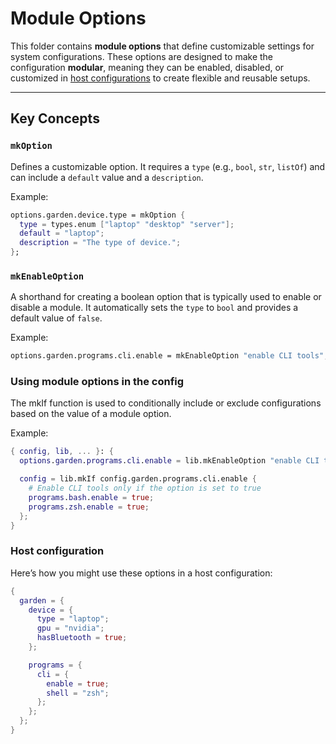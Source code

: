 # Module Options

This folder contains **module options** that define customizable settings for
system configurations. These options are designed to make the configuration
**modular**, meaning they can be enabled, disabled, or customized in
[host configurations](../../hosts) to create flexible and reusable setups.

---

## Key Concepts

### `mkOption`

Defines a customizable option. It requires a `type` (e.g., `bool`, `str`,
`listOf`) and can include a `default` value and a `description`.

Example:

```nix
options.garden.device.type = mkOption {
  type = types.enum ["laptop" "desktop" "server"];
  default = "laptop";
  description = "The type of device.";
};
```

### `mkEnableOption`

A shorthand for creating a boolean option that is typically used to enable or
disable a module. It automatically sets the `type` to `bool` and provides a
default value of `false`.

Example:

```nix
options.garden.programs.cli.enable = mkEnableOption "enable CLI tools";
```

### Using module options in the config

The mkIf function is used to conditionally include or exclude configurations
based on the value of a module option.

Example:

```nix
{ config, lib, ... }: {
  options.garden.programs.cli.enable = lib.mkEnableOption "enable CLI tools";

  config = lib.mkIf config.garden.programs.cli.enable {
    # Enable CLI tools only if the option is set to true
    programs.bash.enable = true;
    programs.zsh.enable = true;
  };
}
```

### Host configuration

Here’s how you might use these options in a host configuration:

```nix
{
  garden = {
    device = {
      type = "laptop";
      gpu = "nvidia";
      hasBluetooth = true;
    };

    programs = {
      cli = {
        enable = true;
        shell = "zsh";
      };
    };
  };
}
```
